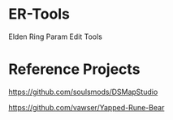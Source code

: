 # ER-Tools
Elden Ring Param Edit Tools

# Reference  Projects

https://github.com/soulsmods/DSMapStudio


https://github.com/vawser/Yapped-Rune-Bear


